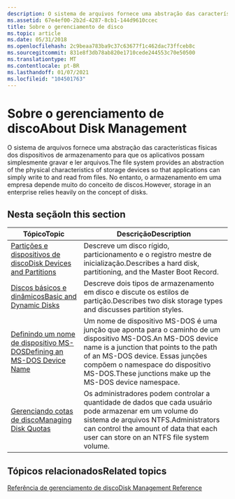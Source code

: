 ```yaml
---
description: O sistema de arquivos fornece uma abstração das características físicas dos dispositivos de armazenamento para que os aplicativos possam simplesmente gravar e ler arquivos. No entanto, o armazenamento em uma empresa depende muito do conceito de discos.
ms.assetid: 67e4ef00-2b2d-4287-8cb1-144d9610ccec
title: Sobre o gerenciamento de disco
ms.topic: article
ms.date: 05/31/2018
ms.openlocfilehash: 2c9beaa783ba9c37c63677f1c462dac73ffceb8c
ms.sourcegitcommit: 831e8f3db78ab820e1710cede244553c70e50500
ms.translationtype: MT
ms.contentlocale: pt-BR
ms.lasthandoff: 01/07/2021
ms.locfileid: "104501763"
---
```

# <a name="about-disk-management"></a><span data-ttu-id="60e2e-104">Sobre o gerenciamento de disco</span><span class="sxs-lookup"><span data-stu-id="60e2e-104">About Disk Management</span></span>

<span data-ttu-id="60e2e-105">O sistema de arquivos fornece uma abstração das características físicas dos dispositivos de armazenamento para que os aplicativos possam simplesmente gravar e ler arquivos.</span><span class="sxs-lookup"><span data-stu-id="60e2e-105">The file system provides an abstraction of the physical characteristics of storage devices so that applications can simply write to and read from files.</span></span> <span data-ttu-id="60e2e-106">No entanto, o armazenamento em uma empresa depende muito do conceito de discos.</span><span class="sxs-lookup"><span data-stu-id="60e2e-106">However, storage in an enterprise relies heavily on the concept of disks.</span></span>

## <a name="in-this-section"></a><span data-ttu-id="60e2e-107">Nesta seção</span><span class="sxs-lookup"><span data-stu-id="60e2e-107">In this section</span></span>



| <span data-ttu-id="60e2e-108">Tópico</span><span class="sxs-lookup"><span data-stu-id="60e2e-108">Topic</span></span>                                                                           | <span data-ttu-id="60e2e-109">Descrição</span><span class="sxs-lookup"><span data-stu-id="60e2e-109">Description</span></span>                                                                                                                                      |
|---------------------------------------------------------------------------------|--------------------------------------------------------------------------------------------------------------------------------------------------|
| [<span data-ttu-id="60e2e-110">Partições e dispositivos de disco</span><span class="sxs-lookup"><span data-stu-id="60e2e-110">Disk Devices and Partitions</span></span>](disk-devices-and-partitions.md)<br/>       | <span data-ttu-id="60e2e-111">Descreve um disco rígido, particionamento e o registro mestre de inicialização.</span><span class="sxs-lookup"><span data-stu-id="60e2e-111">Describes a hard disk, partitioning, and the Master Boot Record.</span></span><br/>                                                                      |
| [<span data-ttu-id="60e2e-112">Discos básicos e dinâmicos</span><span class="sxs-lookup"><span data-stu-id="60e2e-112">Basic and Dynamic Disks</span></span>](basic-and-dynamic-disks.md)<br/>               | <span data-ttu-id="60e2e-113">Descreve dois tipos de armazenamento em disco e discute os estilos de partição.</span><span class="sxs-lookup"><span data-stu-id="60e2e-113">Describes two disk storage types and discusses partition styles.</span></span><br/>                                                                      |
| [<span data-ttu-id="60e2e-114">Definindo um nome de dispositivo MS-DOS</span><span class="sxs-lookup"><span data-stu-id="60e2e-114">Defining an MS-DOS Device Name</span></span>](defining-an-ms-dos-device-name.md)<br/> | <span data-ttu-id="60e2e-115">Um nome de dispositivo MS-DOS é uma junção que aponta para o caminho de um dispositivo MS-DOS.</span><span class="sxs-lookup"><span data-stu-id="60e2e-115">An MS-DOS device name is a junction that points to the path of an MS-DOS device.</span></span> <span data-ttu-id="60e2e-116">Essas junções compõem o namespace do dispositivo MS-DOS.</span><span class="sxs-lookup"><span data-stu-id="60e2e-116">These junctions make up the MS-DOS device namespace.</span></span><br/> |
| [<span data-ttu-id="60e2e-117">Gerenciando cotas de disco</span><span class="sxs-lookup"><span data-stu-id="60e2e-117">Managing Disk Quotas</span></span>](managing-disk-quotas.md)<br/>                     | <span data-ttu-id="60e2e-118">Os administradores podem controlar a quantidade de dados que cada usuário pode armazenar em um volume do sistema de arquivos NTFS.</span><span class="sxs-lookup"><span data-stu-id="60e2e-118">Administrators can control the amount of data that each user can store on an NTFS file system volume.</span></span><br/>                                 |



 

## <a name="related-topics"></a><span data-ttu-id="60e2e-119">Tópicos relacionados</span><span class="sxs-lookup"><span data-stu-id="60e2e-119">Related topics</span></span>

<dl> <dt>

[<span data-ttu-id="60e2e-120">Referência de gerenciamento de disco</span><span class="sxs-lookup"><span data-stu-id="60e2e-120">Disk Management Reference</span></span>](disk-management-reference.md)
</dt> </dl>

 

 




